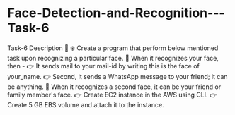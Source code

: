 # Face-Detection-and-Recognition---Task-6
Task-6 Description 📄 ❄️ Create a program that perform below mentioned task upon recognizing a particular face. 📌 When it recognizes your face, then -  👉 It sends mail to your mail-id by writing this is the face of your_name.  👉 Second, it sends a WhatsApp message to your friend; it can be anything.   📌 When it recognizes a second face, it can be your friend or family member's face. 👉 Create EC2 instance in the AWS using CLI.  👉 Create 5 GB EBS volume and attach it to the instance. 
